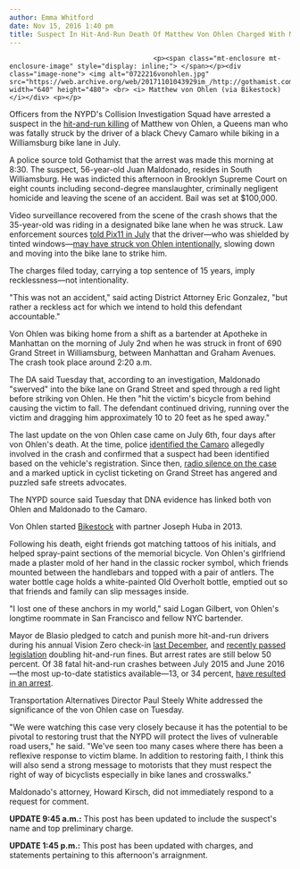 ```yaml
---
author: Emma Whitford
date: Nov 15, 2016 1:40 pm
title: Suspect In Hit-And-Run Death Of Matthew Von Ohlen Charged With Manslaughter
---
```


	
										<p><span class="mt-enclosure mt-enclosure-image" style="display: inline;"> </span></p><div class="image-none"> <img alt="0722216vonohlen.jpg" src="https://web.archive.org/web/20171101043929im_/http://gothamist.com/attachments/nyc_ewhitford/0722216vonohlen.jpg" width="640" height="480"> <br> <i> Matthew von Ohlen (via Bikestock)</i></div> <p></p>

<p>Officers from the NYPD&apos;s Collision Investigation Squad have arrested a suspect in the <a href="https://web.archive.org/web/20171101043929/http://gothamist.com/2016/07/03/cyclist_killed_by_hit-and-run_drive.php">hit-and-run killing</a> of Matthew von Ohlen, a Queens man who was fatally struck by the driver of a black Chevy Camaro while biking in a Williamsburg bike lane in July. </p>

<p>A police source told Gothamist that the arrest was made this morning at 8:30. The suspect, 56-year-old Juan Maldonado, resides in South Williamsburg. He was indicted this afternoon in Brooklyn Supreme Court on eight counts including second-degree manslaughter, criminally negligent homicide and leaving the scene of an accident. Bail was set at $100,000. </p>

<p>Video surveillance recovered from the scene of the crash shows that the 35-year-old was riding in a designated bike lane when he was struck. Law enforcement sources <a href="https://web.archive.org/web/20171101043929/http://pix11.com/2016/07/03/victim-idd-photos-released-of-driver-wanted-in-fatal-williamsburg-hit-and-run/">told Pix11 in July</a> that the driver&#x2014;who was shielded by tinted windows&#x2014;<a href="https://web.archive.org/web/20171101043929/http://gothamist.com/2016/07/04/cops_believe_driver_intentionally_f.php">may have struck von Ohlen intentionally</a>, slowing down and moving into the bike lane to strike him.</p>

<p>The charges filed today, carrying a top sentence of 15 years, imply recklessness&#x2014;not intentionality.    </p>

<p>&quot;This was not an accident,&quot; said acting District Attorney Eric Gonzalez, &quot;but rather a reckless act for which we intend to hold this defendant accountable.&quot; </p>

<p>Von Ohlen was biking home from a shift as a bartender at Apotheke in Manhattan on the morning of July 2nd when he was struck in front of 690 Grand Street in Williamsburg, between Manhattan and Graham Avenues. The crash took place around 2:20 a.m. </p>

<p>The DA said Tuesday that, according to an investigation, Maldonado &quot;swerved&quot; into the bike lane on Grand Street and sped through a red light before striking von Ohlen. He then &quot;hit the victim&apos;s bicycle from behind causing the victim to fall. The defendant continued driving, running over the victim and dragging him approximately 10 to 20 feet as he sped away.&quot; </p>

<p>The last update on the von Ohlen case came on July 6th, four days after von Ohlen&apos;s death. At the time, police <a href="https://web.archive.org/web/20171101043929/http://gothamist.com/2016/07/07/camaro_hit_run_williamsburg.php">identified the Camaro</a> allegedly involved in the crash and confirmed that a suspect had been identified based on the vehicle&apos;s registration. Since then, <a href="https://web.archive.org/web/20171101043929/http://gothamist.com/2016/07/22/williamsburg_cyclist_death.php">radio silence on the case</a> and a marked uptick in cyclist ticketing on Grand Street has angered and puzzled safe streets advocates. </p>

<p>The NYPD source said Tuesday that DNA evidence has linked both von Ohlen and Maldonado to the Camaro. </p>

<p>Von Ohlen started <a href="https://web.archive.org/web/20171101043929/http://www.bikestocknyc.com/">Bikestock</a> with partner Joseph Huba in 2013.</p>

<p>Following his death, eight friends got matching tattoos of his initials, and helped spray-paint sections of the memorial bicycle. Von Ohlen&apos;s girlfriend made a plaster mold of her hand in the classic rocker symbol, which friends mounted between the handlebars and topped with a pair of antlers. The water bottle cage holds a white-painted Old Overholt bottle, emptied out so that friends and family can slip messages inside. </p>

<p>&quot;I lost one of these anchors in my world,&quot; said Logan Gilbert, von Ohlen&apos;s longtime roommate in San Francisco and fellow NYC bartender.</p>

<p>Mayor de Blasio pledged to catch and punish more hit-and-run drivers during his annual Vision Zero check-in <a href="https://web.archive.org/web/20171101043929/http://gothamist.com/2016/01/19/vision_zero_2015_de_blasio.php">last December</a>, and <a href="https://web.archive.org/web/20171101043929/http://gothamist.com/2015/12/15/hit_run_law_fine_nyc.php">recently passed legislation</a> doubling hit-and-run fines. But arrest rates are still below 50 percent. Of 38 fatal hit-and-run crashes between July 2015 and June 2016&#x2014;the most up-to-date statistics available&#x2014;13, or 34 percent, <a href="https://web.archive.org/web/20171101043929/http://gothamist.com/2016/10/19/nyc_hit_run_utopia.php">have resulted in an arrest</a>.</p>

<p>Transportation Alternatives Director Paul Steely White addressed the significance of the von Ohlen case on Tuesday. </p>

<p>&quot;We were watching this case very closely because it has the potential to be pivotal to restoring trust that the NYPD will protect the lives of vulnerable road users,&quot; he said. &quot;We&apos;ve seen too many cases where there has been a reflexive response to victim blame. In addition to restoring faith, I think this will also send a strong message to motorists that they must respect the right of way of bicyclists especially in bike lanes and crosswalks.&quot; </p>

<p>Maldonado&apos;s attorney, Howard Kirsch, did not immediately respond to a request for comment. </p>

<p><strong>UPDATE 9:45 a.m.:</strong> This post has been updated to include the suspect&apos;s name and top preliminary charge. </p>

<p><strong>UPDATE 1:45 p.m.:</strong> This post has been updated with charges, and statements pertaining to this afternoon&apos;s arraignment. </p>					
										
									
				